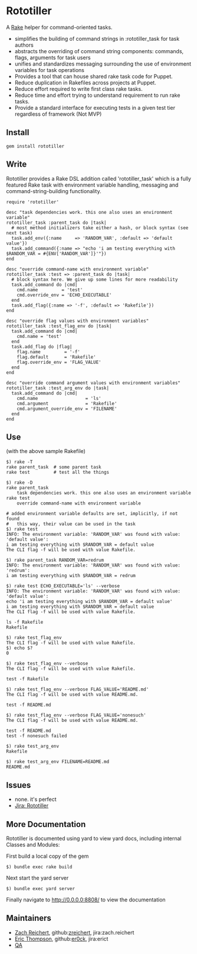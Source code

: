# Rototiller

A [Rake](https://github.com/ruby/rake) helper for command-oriented tasks.

* simplifies the building of command strings in :rototiller_task for task authors
* abstracts the overriding of command string components: commands, flags, arguments for task users
* unifies and standardizes messaging surrounding the use of environment variables for task operations
* Provides a tool that can house shared rake task code for Puppet.
* Reduce duplication in Rakefiles across projects at Puppet.
* Reduce effort required to write first class rake tasks.
* Reduce time and effort trying to understand requirement to run rake tasks.
* Provide a standard interface for executing tests in a given test tier regardless of framework (Not MVP)

## Install
    gem install rototiller

## Write
Rototiller provides a Rake DSL addition called 'rototiller_task' which is a fully featured Rake task with environment variable handling, messaging and command-string-building functionality.

    require 'rototiller'

    desc "task dependencies work. this one also uses an environment variable"
    rototiller_task :parent_task do |task|
      # most method initializers take either a hash, or block syntax (see next task)
      task.add_env({:name     => 'RANDOM_VAR', :default => 'default value'})
      task.add_command({:name => "echo 'i am testing everything with $RANDOM_VAR = #{ENV['RANDOM_VAR']}'"})
    end

    desc "override command-name with environment variable"
    rototiller_task :test => :parent_task do |task|
      # block syntax here. We give up some lines for more readability
      task.add_command do |cmd|
        cmd.name         = 'test'
        cmd.override_env = 'ECHO_EXECUTABLE'
      end
      task.add_flag({:name => '-f', :default => 'Rakefile'})
    end

    desc "override flag values with environment variables"
    rototiller_task :test_flag_env do |task|
      task.add_command do |cmd|
        cmd.name = 'test'
      end
      task.add_flag do |flag|
        flag.name         = '-f'
        flag.default      = 'Rakefile'
        flag.override_env = 'FLAG_VALUE'
      end
    end

    desc "override command argument values with environment variables"
    rototiller_task :test_arg_env do |task|
      task.add_command do |cmd|
        cmd.name                  = 'ls'
        cmd.argument              = 'Rakefile'
        cmd.argument_override_env = 'FILENAME'
      end
    end

## Use
(with the above sample Rakefile)

    $) rake -T
    rake parent_task  # some parent task
    rake test         # test all the things

    $) rake -D
    rake parent_task
        task dependencies work. this one also uses an environment variable
    rake test
        override command-name with environment variable

    # added environment variable defaults are set, implicitly, if not found
    #   this way, their value can be used in the task
    $) rake test
    INFO: The environment variable: 'RANDOM_VAR' was found with value: 'default value':
    i am testing everything with $RANDOM_VAR = default value
    The CLI flag -f will be used with value Rakefile.

    $) rake parent_task RANDOM_VAR=redrum
    INFO: The environment variable: 'RANDOM_VAR' was found with value: 'redrum':
    i am testing everything with $RANDOM_VAR = redrum

    $) rake test ECHO_EXECUTABLE='ls' --verbose
    INFO: The environment variable: 'RANDOM_VAR' was found with value: 'default value':
    echo 'i am testing everything with $RANDOM_VAR = default value'
    i am testing everything with $RANDOM_VAR = default value
    The CLI flag -f will be used with value Rakefile.

    ls -f Rakefile
    Rakefile

    $) rake test_flag_env
    The CLI flag -f will be used with value Rakefile.
    $) echo $?
    0

    $) rake test_flag_env --verbose
    The CLI flag -f will be used with value Rakefile.

    test -f Rakefile

    $) rake test_flag_env --verbose FLAG_VALUE='README.md'
    The CLI flag -f will be used with value README.md.

    test -f README.md

    $) rake test_flag_env --verbose FLAG_VALUE='nonesuch'
    The CLI flag -f will be used with value README.md.

    test -f README.md
    test -f nonesuch failed

    $) rake test_arg_env
    Rakefile

    $) rake test_arg_env FILENAME=README.md
    README.md

## Issues

* none. it's perfect
* [Jira: Rototiller](https://tickets.puppetlabs.com/issues/?jql=project%20%3D%20QA)

## More Documentation

Rototiller is documented using yard
to view yard docs, including internal Classes and Modules:

First build a local copy of the gem

    $) bundle exec rake build

Next start the yard server

    $) bundle exec yard server

Finally navigate to http://0.0.0.0:8808/ to view the documentation

## Maintainers
* [Zach Reichert](zach.reichert@puppetlabs.com), github:[zreichert](https://github.com/zreichert), jira:zach.reichert
* [Eric Thompson](erict@puppetlabs.com), github:[er0ck](https://github.com/er0ck), jira:erict
* [QA](qa-team@puppetlabs.com)
